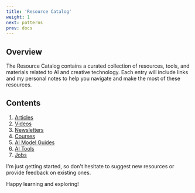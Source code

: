 ```yaml
---
title: 'Resource Catalog'
weight: 1
next: patterns
prev: docs
---
```


## Overview

The Resource Catalog contains a curated collection of resources, tools, and materials related to AI and creative technology. Each entry will include links and my personal notes to help you navigate and make the most of these resources.

## Contents

1. [Articles](/docs/resource-catalog/articles)
2. [Videos](/docs/resource-catalog/videos)
3. [Newsletters](/docs/resource-catalog/newsletters)
4. [Courses](/docs/resource-catalog/courses)
5. [AI Model Guides](/docs/resource-catalog/model-guides)
6. [AI Tools](/docs/resource-catalog/tools)
7. [Jobs](/docs/resource-catalog/jobs)

I'm just getting started, so don't hesitate to suggest new resources or provide feedback on existing ones.

Happy learning and exploring!